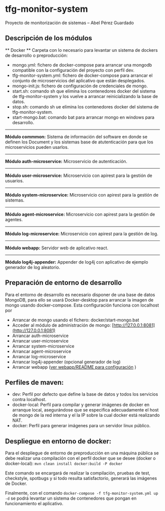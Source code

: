 # tfg-monitor-system
Proyecto de monitorización de sistemas – Abel Pérez Guardado

## Descripción de los módulos

** Docker **
Carpeta con lo necesario para levantar un sistema de dockers de desarrollo o preproducción:
* mongo.yml: fichero de docker-compose para arrancar una mongodb compatible con la configuración del proyecto con perfil
dev.
* tfg-monitor-system.yml: fichero de docker-compose para arrancar el conjunto de microservicios del aplicativo que están
desplegados.
* mongo-init.js: fichero de configuración de credenciales de mongo.
* start.sh: comando sh que elimina los contenedores docker del sistema de tfg-monitor-system y los vuelve a arrancar 
reinicializando la base de datos.
* stop.sh: comando sh ue elimina los contenedores docker del sistema de tfg-monitor-system.
* start-mongo.bat: comando bat para arrancar mongo en windows para desarrollo.

***

**Módulo commmon:**
Sistema de información del software en donde se definen los Document y los sistemas base de atutenticación para que los
microservicios pueden usarlos.

***

**Módulo auth-microservice:** 
Microservicio de autenticación.

***

**Módulo user-microservice:**
Microservicio con apirest para la gestión de usuarios.

***

**Módulo system-microservice:**
Microservicio con apirest para la gestión de sistemas.

***

**Módulo agent-microservice:**
Microservicio con apirest para la gestión de agentes.

***

**Módulo log-microservice:**
Microservicio con apirest para la gestión de log.

***

**Módulo webapp:**
Servidor web de aplicativo react.

***

**Módulo log4j-appender:**
Appender de log4j con aplicativo de ejemplo generador de log aleatorio.


## Preparación de entorno de desarrollo

Para el entorno de desarrollo es necesario disponer de una base de datos MongoDB, para ello se usará Docker-desktop para
arrancar la imagen de mongo usando docker-compose. Esta configuración funciona con localhost por

- Arrancar de mongo usando el fichero: docker/start-mongo.bat
- Acceder al módulo de administración de mongo: [http://127.0.0.1:8081](http://127.0.0.1:8081)
- Arrancar auth-microservice
- Arrancar user-microservice
- Arrancar system-microservice
- Arrancar agent-microservice
- Arrancar log-microservice
- Arrancar log4j-appender (opcional generador de log)
- Arrancar webapp ([ver webapp/README para configuración](./webapp/README.md) )

## Perfiles de maven:
* dev: Perfil por defecto que define la base de datos y todos los servicios contra localhost.
* docker-local: Perfil para compilar y generar imágenes de docker en arranque local, asegurándose que se especifica adecuadamente
el host de mongo de la red interna y el la IP sobre la cual docker está realizando NAT.
* docker: Perfil para generar imágenes para un servidor linux público.


## Despliegue en entorno de docker:
Para el despliegue de entorno de preproducción en una máquina pública se debe realizar una compilación con el perfil docker 
que se desee (docker o docker-local):  `mvn clean install docker:build -P docker`  

Este comando se encargará de realizar la compilación, pruebas de test, checkstyle, spotbugs y si todo resulta satisfactorio,
generará las imágenes de Docker.

Finalmente, con el comando `docker-compose -f tfg-monitor-system.yml up -d` se podrá levantar un sistema de contenedores
que pongan en funcionamiento el aplicativo. 

